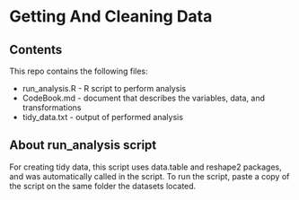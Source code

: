 Getting And Cleaning Data
======================

## Contents 
This repo contains the following files:
* run_analysis.R - R script to perform analysis
* CodeBook.md - document that describes the variables, data, and transformations
* tidy_data.txt - output of performed analysis

## About run_analysis script
For creating tidy data, this script uses data.table and reshape2 packages, and was automatically called in the script. To run the script, paste a copy of the script on the same folder the datasets located.
